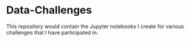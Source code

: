 # Data-Challenges

This repository would contain the Jupyter notebooks I create for various challenges that I have participated in.
